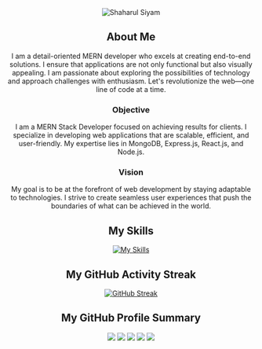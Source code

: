<div align="center">
  <img src="https://i.ibb.co/hFMnVPw/Blue-Modern-Photo-Technology-You-Tube-Banner-1.png" alt="Shaharul Siyam">
  
  ## About Me 
  I am a detail-oriented MERN developer who excels at creating end-to-end solutions. I ensure that applications are not only functional but also visually appealing. I am passionate about exploring the possibilities of technology and approach challenges with enthusiasm. Let's revolutionize the web—one line of code at a time.

  ### Objective
  I am a MERN Stack Developer focused on achieving results for clients. I specialize in developing web applications that are scalable, efficient, and user-friendly. My expertise lies in MongoDB, Express.js, React.js, and Node.js.

  ### Vision
  My goal is to be at the forefront of web development by staying adaptable to technologies. I strive to create seamless user experiences that push the boundaries of what can be achieved in the world.

  ## My Skills
  [![My Skills](https://skillicons.dev/icons?i=react,nodejs,express,mongodb,js,tailwind,html,css)](https://skillicons.dev)

  ## My GitHub Activity Streak
  [![GitHub Streak](https://github-readme-streak-stats.herokuapp.com?user=mdshaharulsiyam&theme=gruvbox&border_radius=10&date_format=j%20M%5B%20Y%5D)](https://git.io/streak-stats)

  ## My GitHub Profile Summary 
  ![](http://github-profile-summary-cards.vercel.app/api/cards/profile-details?username=mdshaharulsiyam&theme=gruvbox)
  ![](http://github-profile-summary-cards.vercel.app/api/cards/repos-per-language?username=mdshaharulsiyam&theme=gruvbox)
  ![](http://github-profile-summary-cards.vercel.app/api/cards/most-commit-language?username=mdshaharulsiyam&theme=gruvbox)
  ![](http://github-profile-summary-cards.vercel.app/api/cards/stats?username=mdshaharulsiyam&theme=gruvbox)
  ![](http://github-profile-summary-cards.vercel.app/api/cards/productive-time?username=mdshaharulsiyam&theme=gruvbox&utcOffset=8)
</div>
